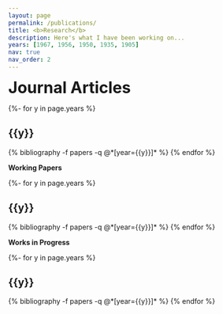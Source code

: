 ```yaml
---
layout: page
permalink: /publications/
title: <b>Research</b>
description: Here's what I have been working on...
years: [1967, 1956, 1950, 1935, 1905]
nav: true
nav_order: 2
---
```

<!-- _pages/publications.md -->
<div class="publications">

<font size="6"><b> Journal Articles </b></font> 
  
{%- for y in page.years %}
  <h2 class="year">{{y}}</h2>
  {% bibliography -f papers -q @*[year={{y}}]* %}
{% endfor %}

<b> Working Papers </b> 
  
{%- for y in page.years %}
  <h2 class="year">{{y}}</h2>
  {% bibliography -f papers -q @*[year={{y}}]* %}
{% endfor %}
  
<b> Works in Progress </b> 
  
{%- for y in page.years %}
  <h2 class="year">{{y}}</h2>
  {% bibliography -f papers -q @*[year={{y}}]* %}
{% endfor %}
  
  
</div>
